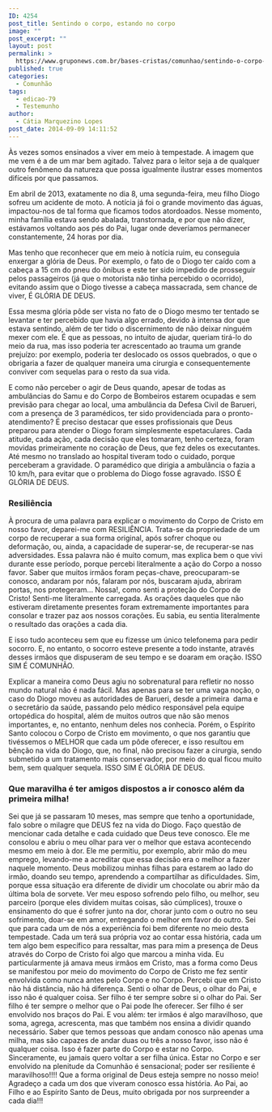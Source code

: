 ```yaml
---
ID: 4254
post_title: Sentindo o corpo, estando no corpo
image: ""
post_excerpt: ""
layout: post
permalink: >
  https://www.gruponews.com.br/bases-cristas/comunhao/sentindo-o-corpo-estando-no-corpo
published: true
categories:
  - Comunhão
tags:
  - edicao-79
  - Testemunho
author:
  - Cátia Marquezino Lopes
post_date: 2014-09-09 14:11:52
---
```

Às vezes somos ensinados a viver em meio à tempestade. A imagem que me vem é a de um mar bem agitado. Talvez para o leitor seja a de qualquer outro fenômeno da natureza que possa igualmente ilustrar esses momentos difíceis por que passamos.

Em abril de 2013, exatamente no dia 8, uma segunda-feira, meu filho Diogo sofreu um acidente de moto. A notícia já foi o grande movimento das águas, impactou-nos de tal forma que ficamos todos atordoados. Nesse momento, minha família estava sendo abalada, transtornada, e por que não dizer, estávamos voltando aos pés do Pai, lugar onde deveríamos permanecer constantemente, 24 horas por dia.

Mas tenho que reconhecer que em meio à notícia ruim, eu conseguia enxergar a glória de Deus. Por exemplo, o fato de o Diogo ter caído com a cabeça a 15 cm do pneu do ônibus e este ter sido impedido de prosseguir pelos passageiros (já que o motorista não tinha percebido o ocorrido), evitando assim que o Diogo tivesse a cabeça massacrada, sem chance de viver, É GLÓRIA DE DEUS.

Essa mesma glória pôde ser vista no fato de o Diogo mesmo ter tentado se levantar e ter percebido que havia algo errado, devido à intensa dor que estava sentindo, além de ter tido o discernimento de não deixar ninguém mexer com ele. É que as pessoas, no intuito de ajudar, queriam tirá-lo do meio da rua, mas isso poderia ter acrescentado ao trauma um grande prejuízo: por exemplo, poderia ter deslocado os ossos quebrados, o que o obrigaria a fazer de qualquer maneira uma cirurgia e consequentemente conviver com sequelas para o resto da sua vida.

E como não perceber o agir de Deus quando, apesar de todas as ambulâncias do Samu e do Corpo de Bombeiros estarem ocupadas e sem previsão para chegar ao local, uma ambulância da Defesa Civil de Barueri, com a presença de 3 paramédicos, ter sido providenciada para o pronto-atendimento? É preciso destacar que esses profissionais que Deus preparou para atender o Diogo foram simplesmente espetaculares. Cada atitude, cada ação, cada decisão que eles tomaram, tenho certeza, foram movidas primeiramente no coração de Deus, que fez deles os executantes. Até mesmo no translado ao hospital tiveram todo o cuidado, porque perceberam a gravidade. O paramédico que dirigia a ambulância o fazia a 10 km/h, para evitar que o problema do Diogo fosse agravado. ISSO É GLÓRIA DE DEUS.
<h3>Resiliência</h3>
À procura de uma palavra para explicar o movimento do Corpo de Cristo em nosso favor, deparei-me com RESILIÊNCIA. Trata-se da propriedade de um corpo de recuperar a sua forma original, após sofrer choque ou deformação, ou, ainda, a capacidade de superar-se, de recuperar-se nas adversidades. Essa palavra não é muito comum, mas explica bem o que vivi durante esse período, porque percebi literalmente a ação do Corpo a nosso favor. Saber que muitos irmãos foram peças-chave, preocuparam-se conosco, andaram por nós, falaram por nós, buscaram ajuda, abriram portas, nos protegeram... Nossa!, como senti a proteção do Corpo de Cristo! Senti-me literalmente carregada. As orações daqueles que não estiveram diretamente presentes foram extremamente importantes para consolar e trazer paz aos nossos corações. Eu sabia, eu sentia literalmente o resultado das orações a cada dia.

E isso tudo aconteceu sem que eu fizesse um único telefonema para pedir socorro. E, no entanto, o socorro esteve presente a todo instante, através desses irmãos que dispuseram de seu tempo e se doaram em oração. ISSO SIM É COMUNHÃO.

Explicar a maneira como Deus agiu no sobrenatural para refletir no nosso mundo natural não é nada fácil. Mas apenas para se ter uma vaga noção, o caso do Diogo moveu as autoridades de Barueri, desde a primeira  dama e o secretário da saúde, passando pelo médico responsável pela equipe ortopédica do hospital, além de muitos outros que não são menos importantes, e, no entanto, nenhum deles nos conhecia. Porém, o Espírito Santo colocou o Corpo de Cristo em movimento, o que nos garantiu que tivéssemos o MELHOR que cada um pôde oferecer, e isso resultou em bênção na vida do Diogo, que, no final, não precisou fazer a cirurgia, sendo submetido a um tratamento mais conservador, por meio do qual ficou muito bem, sem qualquer sequela. ISSO SIM É GLÓRIA DE DEUS.
<h3>Que maravilha é ter amigos dispostos a ir conosco além da primeira milha!</h3>
Sei que já se passaram 10 meses, mas sempre que tenho a oportunidade, falo sobre o milagre que DEUS fez na vida do Diogo. Faço questão de mencionar cada detalhe e cada cuidado que Deus teve conosco. Ele me consolou e abriu o meu olhar para ver o melhor que estava acontecendo mesmo em meio à dor. Ele me permitiu, por exemplo, abrir mão do meu emprego, levando-me a acreditar que essa decisão era o melhor a fazer naquele momento. Deus mobilizou minhas filhas para estarem ao lado do irmão, doando seu tempo, aprendendo a compartilhar as dificuldades. Sim, porque essa situação era diferente de dividir um chocolate ou abrir mão da última bola de sorvete. Ver meu esposo sofrendo pelo filho, ou melhor, seu parceiro (porque eles dividem muitas coisas, são cúmplices), trouxe o ensinamento do que é sofrer junto na dor, chorar junto com o outro no seu sofrimento, doar-se em amor, entregando o melhor em favor do outro.
Sei que para cada um de nós a experiência foi bem diferente no meio desta tempestade. Cada um terá sua própria voz ao contar essa história, cada um tem algo bem específico para ressaltar, mas para mim a presença de Deus através do Corpo de Cristo foi algo que marcou a minha vida. Eu particularmente já amava meus irmãos em Cristo, mas a forma como Deus se manifestou por meio do movimento do Corpo de Cristo me fez sentir envolvida como nunca antes pelo Corpo e no Corpo. Percebi que em Cristo não há distância, não há diferença. Senti o olhar de Deus, o olhar do Pai, e isso não é qualquer coisa.
Ser filho é ter sempre sobre si o olhar do Pai. Ser filho é ter sempre o melhor que o Pai pode lhe oferecer. Ser filho é ser envolvido nos braços do Pai. E vou além: ter irmãos é algo maravilhoso, que soma, agrega, acrescenta, mas que também nos ensina a dividir quando necessário.
Saber que temos pessoas que andam conosco não apenas uma milha, mas são capazes de andar duas ou três a nosso favor, isso não é qualquer coisa. Isso é fazer parte do Corpo e estar no Corpo. Sinceramente, eu jamais quero voltar a ser filha única. Estar no Corpo e ser envolvido na plenitude da Comunhão é sensacional; poder ser resiliente é maravilhoso!!!!
Que a forma original de Deus esteja sempre no nosso meio!
Agradeço a cada um dos que viveram conosco essa história. Ao Pai, ao Filho e ao Espírito Santo de Deus, muito obrigada por nos surpreender a cada dia!!!
